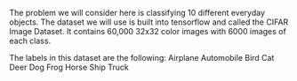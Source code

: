 The problem we will consider here is classifying 10 different everyday objects. The dataset we will use is built into tensorflow and called the CIFAR Image Dataset. 
It contains 60,000 32x32 color images with 6000 images of each class.

The labels in this dataset are the following:
Airplane
Automobile
Bird
Cat
Deer
Dog
Frog
Horse
Ship
Truck
